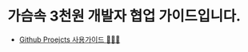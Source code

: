 # 가슴속 3천원 개발자 협업 가이드입니다.

- [Github Proejcts 사용가이드 👩🏻‍💻](https://github.com/3dollar-in-my-pocket/dev-guide/blob/main/github-proejct-guide.md)
